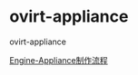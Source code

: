 # ovirt-appliance
ovirt-appliance

[Engine-Appliance制作流程](https://github.com/OCselected/ovirt-appliance/wiki/build-engine-appliance)
